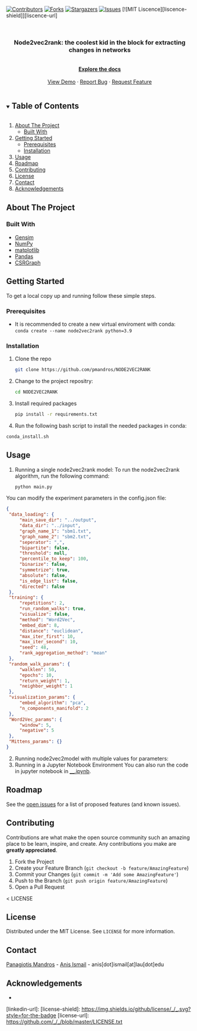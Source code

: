 
<!-- PROJECT SHIELDS -->
[![Contributors][contributors-shield]][contributors-url]
[![Forks][forks-shield]][forks-url]
[![Stargazers][stars-shield]][stars-url]
[![Issues][issues-shield]][issues-url]
[![MIT Liscence][liscence-shield]][liscence-url]

<!-- PROJECT LOGO -->
<br />
<p align="center">
 <!-- <img src="" alt="logo" align="center"> -->
  <h3 align="center"> Node2vec2rank: the coolest kid in the block for extracting changes in networks</h3>

  <p align="center">
    <br />
    <a href=""><strong>Explore the docs</strong></a>
    <br />
    <br />
    <a href="">View Demo</a>
    ·
    <a href="">Report Bug</a>
    ·
    <a href="">Request Feature</a>
  </p>
</p>


<!-- TABLE OF CONTENTS -->
<details open="open">
  <summary><h2 style="display: inline-block">Table of Contents</h2></summary>
  <ol>
    <li>
      <a href="#about-the-project">About The Project</a>
      <ul>
        <li><a href="#built-with">Built With</a></li>
      </ul>
    </li>
    <li>
      <a href="#getting-started">Getting Started</a>
      <ul>
        <li><a href="#prerequisites">Prerequisites</a></li>
        <li><a href="#installation">Installation</a></li>
      </ul>
    </li>
    <li><a href="#usage">Usage</a></li>
    <li><a href="#roadmap">Roadmap</a></li>
    <li><a href="#contributing">Contributing</a></li>
   <li><a href="#license">License</a></li>
    <li><a href="#contact">Contact</a></li>
    <li><a href="#acknowledgements">Acknowledgements</a></li>
  </ol>
</details>



<!-- ABOUT THE PROJECT -->
## About The Project

### Built With

* [Gensim](https://pytorch.org/)
* [NumPy](https://numpy.org/)
* [matplotlib](https://matplotlib.org/)
* [Pandas]()
* [CSRGraph]()

<!-- GETTING STARTED -->
## Getting Started

To get a local copy up and running follow these simple steps.

### Prerequisites

* It is recommended to create a new virtual enviroment with conda: <br>
`conda create --name node2vec2rank python=3.9`

### Installation

1. Clone the repo
   ```sh
   git clone https://github.com/pmandros/NODE2VEC2RANK
   ```
2. Change to the project repositry:
   ```sh
   cd NODE2VEC2RANK

   ```

3. Install required packages
   ```sh
   pip install -r requirements.txt
   ```
4. Run the following bash script to install the needed packages in conda:
```sh
conda_install.sh
```

<!-- USAGE EXAMPLES -->
## Usage

1. Running a single node2vec2rank model:
To run the node2vec2rank algorithm, run the following command:
   ```sh
   python main.py
   ```
You can modify the experiment parameters in the config.json file:
   ```json
{
    "data_loading": {
        "main_save_dir": "../output",
        "data_dir": "../input",
        "graph_name_1": "sbm1.txt",
        "graph_name_2": "sbm2.txt",
        "seperator": ",",
        "bipartite": false,
        "threshold": null,
        "percentile_to_keep": 100,
        "binarize": false,
        "symmetrize": true,
        "absolute": false,
        "is_edge_list": false,
        "directed": false
    },
    "training": {
        "repetitions": 2,
        "run_random_walks": true,
        "visualize": false,
        "method": "Word2Vec",
        "embed_dim": 8,
        "distance": "euclidean",
        "max_iter_first": 10,
        "max_iter_second": 10,
        "seed": 48,
        "rank_aggregation_method": "mean"
    },
    "random_walk_params": {
        "walklen": 50,
        "epochs": 10,
        "return_weight": 1,
        "neighbor_weight": 1
    },
    "visualization_params": {
        "embed_algorithm": "pca",
        "n_components_manifold": 2
    },
    "Word2Vec_params": {
        "window": 5,
        "negative": 5
    },
    "Mittens_params": {}
}
   ```
2. Running node2vec2model with multiple values for parameters:
3. Running in a Jupyter Notebook Environment
You can also run the code in jupyter notebook in [__.ipynb](). 
<!-- ROADMAP -->
## Roadmap


See the [open issues](https://github.com/github_username/repo_name/issues) for a list of proposed features (and known issues).



<!-- CONTRIBUTING -->
## Contributing

Contributions are what make the open source community such an amazing place to be learn, inspire, and create. Any contributions you make are **greatly appreciated**.

1. Fork the Project
2. Create your Feature Branch (`git checkout -b feature/AmazingFeature`)
3. Commit your Changes (`git commit -m 'Add some AmazingFeature'`)
4. Push to the Branch (`git push origin feature/AmazingFeature`)
5. Open a Pull Request



< LICENSE 
## License

Distributed under the MIT License. See `LICENSE` for more information.
>


<!-- CONTACT -->
## Contact

[Panagiotis Mandros]() - 
[Anis Ismail](https://linkedin.com/in/anisdimail) - anis[dot]ismail[at]lau[dot]edu




<!-- ACKNOWLEDGEMENTS -->
## Acknowledgements

* []()




<!-- MARKDOWN LINKS & IMAGES -->
[contributors-shield]: https://img.shields.io/github/contributors/_/_.svg?style=for-the-badge
[contributors-url]: https://github.com/_/_/graphs/contributors
[forks-shield]: https://img.shields.io/github/forks/_/_.svg?style=for-the-badge
[forks-url]: https://github.com/_/_/network/members
[stars-shield]: https://img.shields.io/github/stars/_/_.svg?style=for-the-badge
[stars-url]: https://github.com/_/_/stargazers
[issues-shield]: https://img.shields.io/github/issues/_/_.svg?style=for-the-badge
[issues-url]: https://github.com/_/_/issues
[linkedin-shield]: https://img.shields.io/badge/-LinkedIn-black.svg?style=for-the-badge&logo=linkedin&colorB=555
[linkedin-url]: 
[license-shield]: https://img.shields.io/github/license/_/_.svg?style=for-the-badge
[license-url]: https://github.com/_/_/blob/master/LICENSE.txt 
